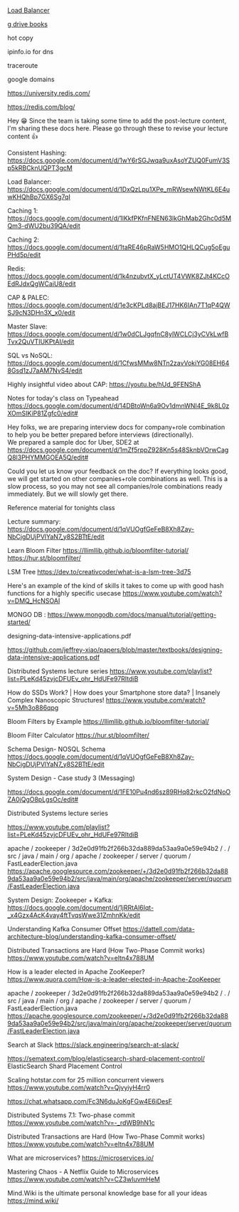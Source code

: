    

[Load Balancer](https://docs.google.com/document/d/1DxQzLpu1XPe_mRWsewNWtKL6E4uwKHQhBp7GX6Sg7qI/edit)


[g drive books](https://drive.google.com/drive/folders/1vNxeaGh376tit16Lo_mu2s9xIUP0vIEU)


hot copy

ipinfo.io for dns 

traceroute

google domains

https://university.redis.com/

https://redis.com/blog/


Hey 😁
Since the team is taking some time to add the post-lecture content, I'm sharing these docs here.
Please go through these to revise your lecture content 👍

Consistent Hashing: https://docs.google.com/document/d/1wY6rSGJwqa9uxAsoYZUQ0FumV3Sp5kRBCknUQPT3gcM

Load Balancer: https://docs.google.com/document/d/1DxQzLpu1XPe_mRWsewNWtKL6E4uwKHQhBp7GX6Sg7qI

Caching 1: https://docs.google.com/document/d/1lKkfPKfnFNEN63lkGhMab2Ghc0d5MQm3-dWU2bu39QA/edit

Caching 2: https://docs.google.com/document/d/1taRE46pRaW5HMO1QHLQCug5oEguPHd5p/edit

Redis: https://docs.google.com/document/d/1k4nzubvtX_yLctUT4VWK8ZJt4KCcOEdRJdxQgWCaiU8/edit

CAP & PALEC: https://docs.google.com/document/d/1e3cKPLd8ajBEJ17HK6IAn7T1qP4QWSJ9cN3DHn3X_x0/edit

Master Slave: https://docs.google.com/document/d/1w0dCLJgqfnC8ylWCLCj3yCVkLwfBTvx2QuVTIUKPtAI/edit

SQL vs NoSQL: https://docs.google.com/document/d/1CfwsMMw8NTn2zavVokiYG08EH648Gsd1zJ7aAM7NvS4/edit


Highly insightful video about CAP: https://youtu.be/hUd_9FENShA

Notes for today's class on Typeahead
https://docs.google.com/document/d/14DBtoWn6a9Ov1dmnWNI4E_9k8L0zXOmSIKiP81Zgfc0/edit#


Hey folks, we are preparing interview docs for company+role combination to help you be better prepared before interviews (directionally).  
We prepared a sample doc for Uber, SDE2 at https://docs.google.com/document/d/1mZf5rppZ928Kn5s48SknbVOrwCagQ8l3PHYMMGOEA5Q/edit#

Could you let us know your feedback on the doc? If everything looks good, we will get started on other companies+role combinations as well. This is a slow process, so you may not see all companies/role combinations ready immediately. But we will slowly get there.

Reference material for tonights class

Lecture summary: https://docs.google.com/document/d/1qVUOgfGeFeB8Xh8Zay-NbCjgDUjPVlYaN7_y8S2BTtE/edit

Learn Bloom Filter
https://llimllib.github.io/bloomfilter-tutorial/
https://hur.st/bloomfilter/

LSM Tree
https://dev.to/creativcoder/what-is-a-lsm-tree-3d75


Here's an example of the kind of skills it takes to come up with good hash functions for a highly specific usecase
https://www.youtube.com/watch?v=DMQ_HcNSOAI

MONGO DB : https://www.mongodb.com/docs/manual/tutorial/getting-started/


designing-data-intensive-applications.pdf

https://github.com/jeffrey-xiao/papers/blob/master/textbooks/designing-data-intensive-applications.pdf

Distributed Systems lecture series
https://www.youtube.com/playlist?list=PLeKd45zvjcDFUEv_ohr_HdUFe97RItdiB


How do SSDs Work? | How does your Smartphone store data? | Insanely Complex Nanoscopic Structures!
https://www.youtube.com/watch?v=5Mh3o886qpg



Bloom Filters by Example
https://llimllib.github.io/bloomfilter-tutorial/



Bloom Filter Calculator
https://hur.st/bloomfilter/



Schema Design- NOSQL Schema
https://docs.google.com/document/d/1qVUOgfGeFeB8Xh8Zay-NbCjgDUjPVlYaN7_y8S2BTtE/edit


System Design - Case study 3 (Messaging)

https://docs.google.com/document/d/1FE10Pu4nd6sz89RHq82rkcO2fdNoOZA0jQgO8pLgsOc/edit#

Distributed Systems lecture series

https://www.youtube.com/playlist?list=PLeKd45zvjcDFUEv_ohr_HdUFe97RItdiB

apache / zookeeper / 3d2e0d91fb2f266b32da889da53aa9a0e59e94b2 / . / src / java / main / org / apache / zookeeper / server / quorum / FastLeaderElection.java
https://apache.googlesource.com/zookeeper/+/3d2e0d91fb2f266b32da889da53aa9a0e59e94b2/src/java/main/org/apache/zookeeper/server/quorum/FastLeaderElection.java


System Design: Zookeeper + Kafka:
https://docs.google.com/document/d/1jRRtAl6Iqt-_x4Gzx4AcK4vay4ftTvqsWwe31ZmhnKk/edit


Understanding Kafka Consumer Offset
https://dattell.com/data-architecture-blog/understanding-kafka-consumer-offset/



Distributed Transactions are Hard (How Two-Phase Commit works)
https://www.youtube.com/watch?v=eltn4x788UM

How is a leader elected in Apache ZooKeeper?
https://www.quora.com/How-is-a-leader-elected-in-Apache-ZooKeeper

apache / zookeeper / 3d2e0d91fb2f266b32da889da53aa9a0e59e94b2 / . / src / java / main / org / apache / zookeeper / server / quorum / FastLeaderElection.java
https://apache.googlesource.com/zookeeper/+/3d2e0d91fb2f266b32da889da53aa9a0e59e94b2/src/java/main/org/apache/zookeeper/server/quorum/FastLeaderElection.java


Search at Slack
https://slack.engineering/search-at-slack/


https://sematext.com/blog/elasticsearch-shard-placement-control/
ElasticSearch Shard Placement Control

Scaling hotstar.com for 25 million concurrent viewers
https://www.youtube.com/watch?v=QjvyiyH4rr0

https://chat.whatsapp.com/Fc3N6duJoKgFGw4E6iDesF

Distributed Systems 7.1: Two-phase commit
https://www.youtube.com/watch?v=-_rdWB9hN1c

Distributed Transactions are Hard (How Two-Phase Commit works)
https://www.youtube.com/watch?v=eltn4x788UM

What are microservices?
https://microservices.io/

Mastering Chaos - A Netflix Guide to Microservices
https://www.youtube.com/watch?v=CZ3wIuvmHeM

Mind.Wiki is the ultimate personal knowledge base for all your ideas
https://mind.wiki/
